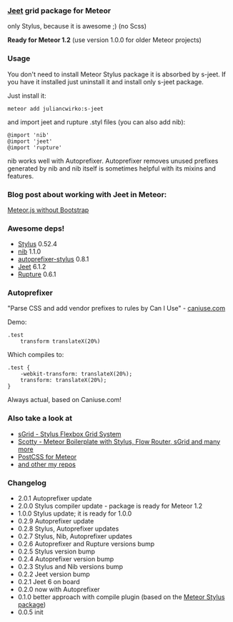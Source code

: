 ### [Jeet](http://jeet.gs) grid package for Meteor

only Stylus, because it is awesome ;) (no Scss)

**Ready for Meteor 1.2** (use version 1.0.0 for older Meteor projects)

### Usage

You don't need to install Meteor Stylus package it is absorbed by s-jeet.
If you have it installed just uninstall it and install only s-jeet package.

Just install it:

````meteor add juliancwirko:s-jeet````

and import jeet and rupture .styl files (you can also add nib):


    @import 'nib'
    @import 'jeet'
    @import 'rupture'

nib works well with Autoprefixer.
Autoprefixer removes unused prefixes generated by nib and nib itself is sometimes helpful with its mixins and features.

### Blog post about working with Jeet in Meteor:

[Meteor.js without Bootstrap](http://julian.io/meteor-js-without-bootstrap/)

### Awesome deps!

- [Stylus](http://learnboost.github.io/stylus/) 0.52.4
- [nib](http://tj.github.io/nib/) 1.1.0
- [autoprefixer-stylus](https://github.com/jenius/autoprefixer-stylus) 0.8.1
- [Jeet](https://github.com/mojotech/jeet) 6.1.2
- [Rupture](https://github.com/jenius/rupture) 0.6.1

### Autoprefixer

"Parse CSS and add vendor prefixes to rules by Can I Use" - [caniuse.com](http://caniuse.com)

Demo:

    .test
        transform translateX(20%)


Which compiles to:

    .test {
        -webkit-transform: translateX(20%);
        transform: translateX(20%);
    }


Always actual, based on Caniuse.com!

### Also take a look at

- [sGrid - Stylus Flexbox Grid System](http://s-grid.meteor.com)
- [Scotty - Meteor Boilerplate with Stylus, Flow Router, sGrid and many more](https://github.com/juliancwirko/scotty)
- [PostCSS for Meteor](https://atmospherejs.com/juliancwirko/postcss)
- [and other my repos](https://github.com/juliancwirko)

### Changelog

- 2.0.1 Autoprefixer update
- 2.0.0 Stylus compiler update - package is ready for Meteor 1.2
- 1.0.0 Stylus update; it is ready for 1.0.0
- 0.2.9 Autoprefixer update
- 0.2.8 Stylus, Autoprefixer updates
- 0.2.7 Stylus, Nib, Autoprefixer updates
- 0.2.6 Autoprefixer and Rupture versions bump
- 0.2.5 Stylus version bump
- 0.2.4 Autoprefixer version bump
- 0.2.3 Stylus and Nib versions bump
- 0.2.2 Jeet version bump
- 0.2.1 Jeet 6 on board
- 0.2.0 now with Autoprefixer
- 0.1.0 better approach with compile plugin (based on the [Meteor Stylus package](https://github.com/meteor/meteor/tree/devel/packages/stylus))
- 0.0.5 init

